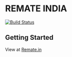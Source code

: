 # REMATE INDIA

[![Build Status](https://vamsimanohar9.github.io/ncorehackathon/under-construction.jpg)](https://remate.in)

## Getting Started

View at [Remate.in](https://nimmo1993.github.io/Remate.in/)

